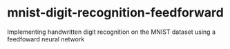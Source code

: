 # mnist-digit-recognition-feedforward
Implementing handwritten digit recognition on the MNIST dataset using a feedfoward neural network
